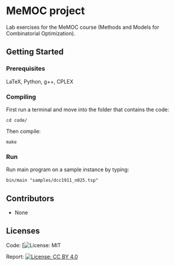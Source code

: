 # MeMOC project
Lab exercises for the MeMOC course (Methods and Models for Combinatorial Optimization).

## Getting Started
### Prerequisites
LaTeX, Python, g++, CPLEX

### Compiling
First run a terminal and move into the folder that contains the code:
```
cd code/
```
Then compile:
```
make
```

### Run
Run main program on a sample instance by typing:
```
bin/main "samples/dcc1911_n025.tsp"
```

## Contributors
- None

## Licenses
Code:
[![License: MIT](https://gitlab.com/mromanelli/memoc-project/LICENSE)  

Report:
[![License: CC BY 4.0](https://licensebuttons.net/l/by/4.0/80x15.png)](http://creativecommons.org/licenses/by/4.0/)  
